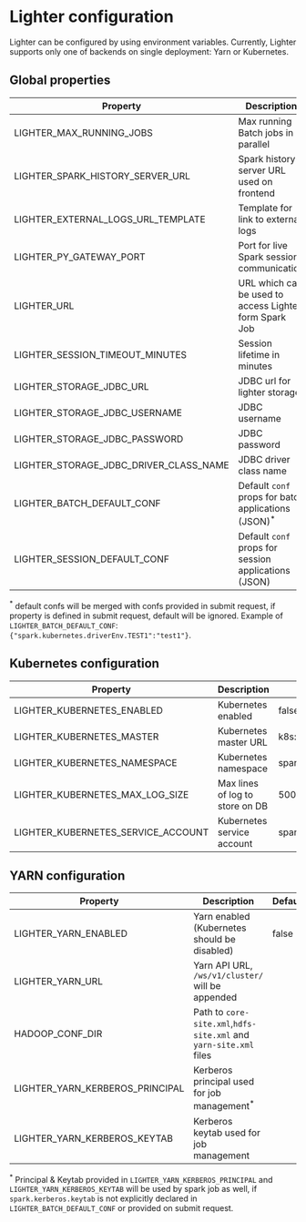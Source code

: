 # Lighter configuration

Lighter can be configured by using environment variables. Currently, Lighter supports only one of backends on single deployment: Yarn or Kubernetes.

## Global properties

| Property                               | Description                                                    | Default                         |
|----------------------------------------|----------------------------------------------------------------|---------------------------------|
| LIGHTER_MAX_RUNNING_JOBS               | Max running Batch jobs in parallel                             | 5                               |
| LIGHTER_SPARK_HISTORY_SERVER_URL       | Spark history server URL used on frontend                      | http://localhost/spark-history/ |
| LIGHTER_EXTERNAL_LOGS_URL_TEMPLATE     | Template for link to external logs                             |                                 |
| LIGHTER_PY_GATEWAY_PORT                | Port for live Spark session communication                      | 25333                           |
| LIGHTER_URL                            | URL which can be used to access Lighter form Spark Job         | http://lighter.spark:8080       |
| LIGHTER_SESSION_TIMEOUT_MINUTES        | Session lifetime in minutes                                    | 90                              |
| LIGHTER_STORAGE_JDBC_URL               | JDBC url for lighter storage                                   | jdbc:h2:mem:lighter             |
| LIGHTER_STORAGE_JDBC_USERNAME          | JDBC username                                                  | sa                              |
| LIGHTER_STORAGE_JDBC_PASSWORD          | JDBC password                                                  |                                 |
| LIGHTER_STORAGE_JDBC_DRIVER_CLASS_NAME | JDBC driver class name                                         | org.h2.Driver                   |
| LIGHTER_BATCH_DEFAULT_CONF             | Default `conf` props for batch applications (JSON)<sup>*</sup> |                                 |
| LIGHTER_SESSION_DEFAULT_CONF           | Default `conf` props for session applications (JSON)           |                                 |

<sup>*</sup> default confs will be merged with confs provided in submit request, if property is defined in submit request, default will be ignored.
Example of `LIGHTER_BATCH_DEFAULT_CONF`: `{"spark.kubernetes.driverEnv.TEST1":"test1"}`.

## Kubernetes configuration

| Property                           | Description                                          | Default                                        |
| ---------------------------------- | ---------------------------------------------------- |------------------------------------------------|
| LIGHTER_KUBERNETES_ENABLED         | Kubernetes enabled                                   | false                                          |
| LIGHTER_KUBERNETES_MASTER          | Kubernetes master URL                                | k8s://kubernetes.default.svc.cluster.local:443 |
| LIGHTER_KUBERNETES_NAMESPACE       | Kubernetes namespace                                 | spark                                          |
| LIGHTER_KUBERNETES_MAX_LOG_SIZE    | Max lines of log to store on DB                      | 500                                            |
| LIGHTER_KUBERNETES_SERVICE_ACCOUNT | Kubernetes service account                           | spark                                          |


## YARN configuration

| Property                        | Description                                                       | Default                           |
|---------------------------------|-------------------------------------------------------------------| --------------------------------- |
| LIGHTER_YARN_ENABLED            | Yarn enabled (Kubernetes should be disabled)                      | false                             |
| LIGHTER_YARN_URL                | Yarn API URL, `/ws/v1/cluster/` will be appended                  |                                   |
| HADOOP_CONF_DIR                 | Path to `core-site.xml`,`hdfs-site.xml` and `yarn-site.xml` files |                                   |
| LIGHTER_YARN_KERBEROS_PRINCIPAL | Kerberos principal used for job management<sup>*</sup>            |                                   |
| LIGHTER_YARN_KERBEROS_KEYTAB    | Kerberos keytab used for job management                           |                                   |

<sup>*</sup> Principal & Keytab provided in `LIGHTER_YARN_KERBEROS_PRINCIPAL` and `LIGHTER_YARN_KERBEROS_KEYTAB` will be used by spark job
as well, if `spark.kerberos.keytab` is not explicitly declared in `LIGHTER_BATCH_DEFAULT_CONF` or provided on submit request.
